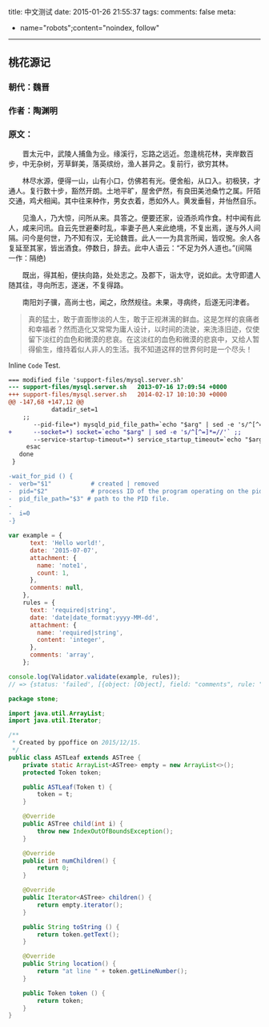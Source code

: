 title: 中文测试
date: 2015-01-26 21:55:37
tags:
comments: false
meta:
- name="robots";content="noindex, follow"
---
## 桃花源记
### 朝代：魏晋
### 作者：陶渊明
### 原文：
　　晋太元中，武陵人捕鱼为业。缘溪行，忘路之远近。忽逢桃花林，夹岸数百步，中无杂树，芳草鲜美，落英缤纷，渔人甚异之。复前行，欲穷其林。

　　林尽水源，便得一山，山有小口，仿佛若有光。便舍船，从口入。初极狭，才通人。复行数十步，豁然开朗。土地平旷，屋舍俨然，有良田美池桑竹之属。阡陌交通，鸡犬相闻。其中往来种作，男女衣着，悉如外人。黄发垂髫，并怡然自乐。

　　见渔人，乃大惊，问所从来。具答之。便要还家，设酒杀鸡作食。村中闻有此人，咸来问讯。自云先世避秦时乱，率妻子邑人来此绝境，不复出焉，遂与外人间隔。问今是何世，乃不知有汉，无论魏晋。此人一一为具言所闻，皆叹惋。余人各复延至其家，皆出酒食。停数日，辞去。此中人语云：“不足为外人道也。”(间隔 一作：隔绝)

　　既出，得其船，便扶向路，处处志之。及郡下，诣太守，说如此。太守即遣人随其往，寻向所志，遂迷，不复得路。

　　南阳刘子骥，高尚士也，闻之，欣然规往。未果，寻病终，后遂无问津者。

> 真的猛士，敢于直面惨淡的人生，敢于正视淋漓的鲜血。这是怎样的哀痛者和幸福者？然而造化又常常为庸人设计，以时间的流驶，来洗涤旧迹，仅使留下淡红的血色和微漠的悲哀。在这淡红的血色和微漠的悲哀中，又给人暂得偷生，维持着似人非人的生活。我不知道这样的世界何时是一个尽头！
>

Inline `Code` Test.

```diff
=== modified file 'support-files/mysql.server.sh'
--- support-files/mysql.server.sh   2013-07-16 17:09:54 +0000
+++ support-files/mysql.server.sh   2014-02-17 10:10:30 +0000
@@ -147,68 +147,12 @@
            datadir_set=1
    ;;
       --pid-file=*) mysqld_pid_file_path=`echo "$arg" | sed -e 's/^[^=]*=//'` ;;
+      --socket=*) socket=`echo "$arg" | sed -e 's/^[^=]*=//'` ;;
       --service-startup-timeout=*) service_startup_timeout=`echo "$arg" | sed -e 's/^[^=]*=//'` ;;
     esac
   done
 }

-wait_for_pid () {
-  verb="$1"           # created | removed
-  pid="$2"            # process ID of the program operating on the pid-file
-  pid_file_path="$3" # path to the PID file.
-
-  i=0
-}
```

```js
var example = {
      text: 'Hello world!',
      date: '2015-07-07',
      attachment: {
        name: 'note1',
        count: 1,
      },
      comments: null,
    },
    rules = {
      text: 'required|string',
      date: 'date|date_format:yyyy-MM-dd',
      attachment: {
        name: 'required|string',
        content: 'integer',
      },
      comments: 'array',
    };

console.log(Validator.validate(example, rules));
// => {status: 'failed', [{object: [Object], field: "comments", rule: "array"}]}
```

```java
package stone;

import java.util.ArrayList;
import java.util.Iterator;

/**
 * Created by ppoffice on 2015/12/15.
 */
public class ASTLeaf extends ASTree {
    private static ArrayList<ASTree> empty = new ArrayList<>();
    protected Token token;

    public ASTLeaf(Token t) {
        token = t;
    }

    @Override
    public ASTree child(int i) {
        throw new IndexOutOfBoundsException();
    }

    @Override
    public int numChildren() {
        return 0;
    }

    @Override
    public Iterator<ASTree> children() {
        return empty.iterator();
    }

    public String toString () {
        return token.getText();
    }

    @Override
    public String location() {
        return "at line " + token.getLineNumber();
    }

    public Token token () {
        return token;
    }
}
```